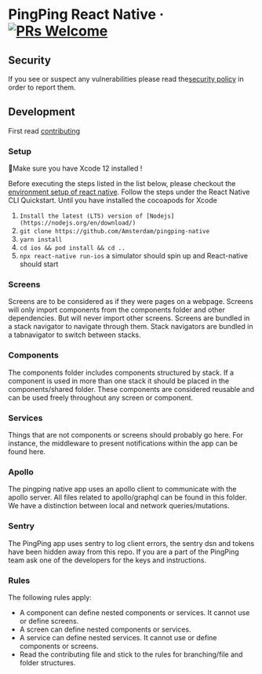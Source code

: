 # PingPing React Native &middot; [![PRs Welcome](https://img.shields.io/badge/PRs-welcome-brightgreen.svg)](CONTRIBUTING.md)


## Security

If you see or suspect any vulnerabilities please read the[security policy](SECURITY.md) in order to report them.

## Development

First read [contributing](CONTRIBUTING.md)

### Setup

:rotating_light:Make sure you have Xcode 12 installed !

Before executing the steps listed in the list below, please checkout the [environment setup of react native](https://reactnative.dev/docs/environment-setup). Follow the steps under the React Native CLI Quickstart. Until you have installed the cocoapods for Xcode

1. `Install the latest (LTS) version of [Nodejs](https://nodejs.org/en/download/)`
1. `git clone https://github.com/Amsterdam/pingping-native`
1. `yarn install`
1. `cd ios && pod install && cd ..`
1. `npx react-native run-ios` a simulator should spin up and React-native should start

### Screens

Screens are to be considered as if they were pages on a webpage. Screens will only import components from the components folder and other dependencies.
But will never import other screens. Screens are bundled in a stack navigator to navigate through them. Stack navigators are bundled in a tabnavigator to switch between stacks.

### Components

The components folder includes components structured by stack. If a component is used in more than one stack it should be placed in the components/shared folder. These components are considered reusable and can be used freely throughout any screen or component.

### Services

Things that are not components or screens should probably go here. For instance, the middleware to present notifications within the app can be found here.

### Apollo

The pingping native app uses an apollo client to communicate with the apollo server. All files related to apollo/graphql can be found in this folder. We have a distinction between local and network queries/mutations.

### Sentry

The PingPing app uses sentry to log client errors, the sentry dsn and tokens have been hidden away from this repo. If you are a part of the PingPing team ask one of the developers for the keys and instructions.

### Rules

The following rules apply:

- A component can define nested components or services. It cannot use or define screens.
- A screen can define nested components or services.
- A service can define nested services. It cannot use or define components or screens.
- Read the contributing file and stick to the rules for branching/file and folder structures.
